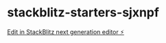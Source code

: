 # stackblitz-starters-sjxnpf

[Edit in StackBlitz next generation editor ⚡️](https://stackblitz.com/~/github.com/ruhrgut8en/stackblitz-starters-sjxnpf)